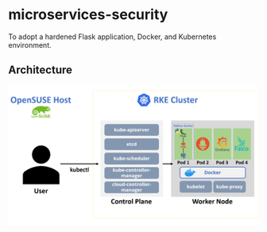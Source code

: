 # microservices-security
To adopt a hardened Flask application, Docker, and Kubernetes environment.

## Architecture
![img_1_architecture](./resources/security_architecture_design.png)

